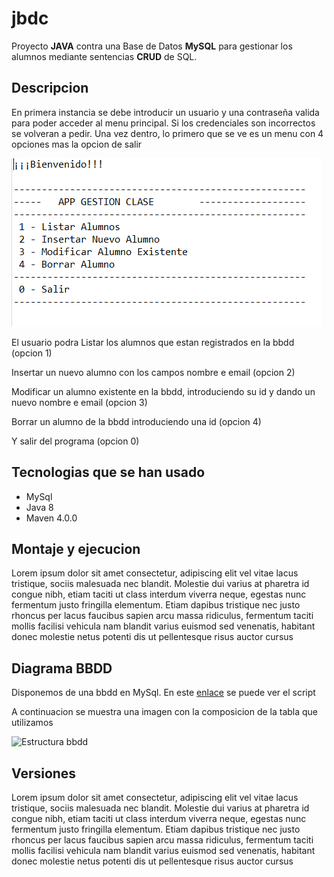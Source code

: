 # jbdc

Proyecto **JAVA** contra una Base de Datos **MySQL** para gestionar los alumnos mediante sentencias **CRUD** de SQL.


## Descripcion

En primera instancia se debe introducir un usuario y una contraseña valida para poder acceder al menu principal. Si los credenciales son incorrectos se volveran a pedir.
Una vez dentro, lo primero que se ve es un menu con 4 opciones mas la opcion de salir

![menu](screenshots/menu.PNG)

El usuario podra Listar los alumnos que estan registrados en la bbdd (opcion 1)

Insertar un nuevo alumno con los campos nombre e email (opcion 2)

Modificar un alumno existente en la bbdd, introduciendo su id y dando un nuevo nombre e email (opcion 3)

Borrar un alumno de la bbdd introduciendo una id (opcion 4)

Y salir del programa (opcion 0)


## Tecnologias que se han usado

- MySql
- Java 8
- Maven 4.0.0

## Montaje y ejecucion

Lorem ipsum dolor sit amet consectetur, adipiscing elit vel vitae lacus tristique, sociis malesuada nec blandit. Molestie dui varius at pharetra id congue nibh, etiam taciti ut class interdum viverra neque, egestas nunc fermentum justo fringilla elementum. Etiam dapibus tristique nec justo rhoncus per lacus faucibus sapien arcu massa ridiculus, fermentum taciti mollis facilisi vehicula nam blandit varius euismod sed venenatis, habitant donec molestie netus potenti dis ut pellentesque risus auctor cursus


## Diagrama BBDD

Disponemos de una bbdd en MySql. En este [enlace](https://github.com/elorrieta-errekamari-institutua/AppClase/blob/javier_ibon/clase.sql) se puede ver el script

A continuacion se muestra una imagen con la composicion de la tabla que utilizamos

![Estructura bbdd](screenshsots/tablabbdd.PNG)



## Versiones

Lorem ipsum dolor sit amet consectetur, adipiscing elit vel vitae lacus tristique, sociis malesuada nec blandit. Molestie dui varius at pharetra id congue nibh, etiam taciti ut class interdum viverra neque, egestas nunc fermentum justo fringilla elementum. Etiam dapibus tristique nec justo rhoncus per lacus faucibus sapien arcu massa ridiculus, fermentum taciti mollis facilisi vehicula nam blandit varius euismod sed venenatis, habitant donec molestie netus potenti dis ut pellentesque risus auctor cursus


